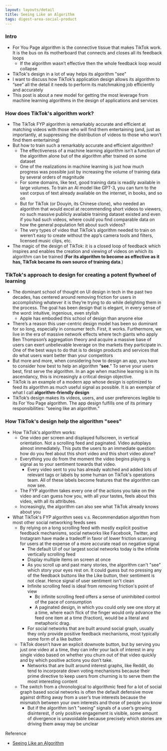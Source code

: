 ```yaml
---
layout: layouts/detail
title: Seeing Like an Algorithm
tags: digest-area-social-product
---
```

### Intro
- For You Page algorithm is the connective tissue that makes TikTok work. It is the bus on its motherboard that connects and closes all its feedback loops
    - If the algorithm wasn’t effective then the whole feedback loop would collapse
- TikTok's design in a lot of way helps its algorithm "see"
- I want to discuss how TikTok’s application design allows its algorithm to “see” all the detail it needs to perform its matchmaking job efficiently and accurately
- This post is about a new model for getting the most leverage from machine learning algorithms in the design of applications and services

### How does TikTok's algorithm work?
- The TikTok FYP algorithm is remarkably accurate and efficient at matching videos with those who will find them entertaining (and, just as importantly, at suppressing the distribution of videos to those who won’t find them entertaining)
- But how to train such a remarkably accurate and efficient algorithm?
    - The effectiveness of a machine learning algorithm isn’t a function of the algorithm alone but of the algorithm after trained on some dataset
    - One of the realizations in machine learning is just how much progress was possible just by increasing the volume of training data by several orders of magnitude
    - For some domains, like text, good training data is readily available in large volumes. To train an AI model like GPT-3, you can turn to the vast corpus of text already available on the internet, in books, and so on
    - But for TikTok (or Douyin, its Chinese clone), who needed an algorithm that would excel at recommending short videos to viewers, no such massive publicly available training dataset existed and even if you had such videos, where could you find comparable data on how the general population felt about such videos?
    - The very types of video that TikTok’s algorithm needed to train on weren’t easy to create without the app’s camera tools and filters, licensed music clips, etc.
- The magic of the design of TikTok: it is a closed loop of feedback which inspires and enables the creation and viewing of videos on which its algorithm can be trained (**For its algorithm to become as effective as it has, TikTok became its own source of training data**.)

### TikTok's approach to design for creating a potent flywheel of learning
- The dominant school of thought on UI design in tech in the past two decades, has centered around removing friction for users in accomplishing whatever it is they’re trying to do while delighting them in the process. The goal has been design that is elegant, in every sense of the word: intuitive, ingenious, even stylish
    - Apple has embodied this school of design than anyone else
- There’s a reason this user-centric design model has been so dominant for so long, especially in consumer tech. First, it works. Furthermore, we live in the era of massive network effects where tech giants who apply Ben Thompson’s aggregation theory and acquire a massive base of users can exert unbelievable leverage on the markets they participate in. One of the best ways to do that is to design products and services that do what users want better than your competitors
- But more and more, when considering how to design an app, you have to consider how best to help an algorithm “**see**.” To serve your users best, first serve the algorithm. In an age when machine learning is in its ascendancy, this is increasingly a critical design objective.
- TikTok is an example of a modern app whose design is optimized to feed its algorithm as much useful signal as possible. It is an exemplar of what I call **algorithm-friendly design**
- TikTok’s design makes its videos, users, and user preferences legible to its For You Page algorithm. The app design fulfills one of its primary responsibilities: “seeing like an algorithm.”

### How TikTok's design help the algorithm "sees"
- How TikTok's algorithm works:
    - One video per screen and displayed fullscreen, in vertical orientation. Not a scrolling feed and paginated. Video autoplays almost immediately. This puts the users to an immediate question: how do you feel about this short video and this short video alone?
    - Everything you do from the moment the video begins playing is signal as to your sentiment towards that video.
        - Every video sent to you has already watched and added lots of relevant tags or labels by some human on TikTok's operations team. All of these labels become features that the algorithm can now see.
    - The FYP algorithm takes every one of the actions you take on the video and can guess how you, with all your tastes, feels about this video, with all its attributes.
    - Increasingly, the algorithm can also see what TikTok already knows about you
- What TikTok's FYP algorithm sees v.s. Recommendation algorithm from most other social networking feeds sees
    - By relying on a long scrolling feed with mostly explicit positive feedback mechanisms, social networks like Facebook, Twitter, and Instagram have made a tradeoff in favor of lower friction scanning for users at the expense of a more accurate read on negative signal
        - The default UI of our largest social networks today is the infinite vertically scrolling feed
        - Display multiple items on screen at once
        - As you scroll up and past many stories, the algorithm can't "see" which story your eyes rest on. It could guess but no pressing any of the feedback buttons like the Like button, their sentiment is not clear. Hence signal of user sentiment isn't clean
        - Infinite scrolling feed is ideal from removing friction's point of view
            - Bc infinite scrolling feed offers a sense of uninhibited control of the pace of consumption
            - A paginated design, in which you could only see one story at a time, where each flick of the finger would only advance the feed one item at a time (fraction), would be a literal and metaphoric drag.
        - For social networks that are built around social graph, usually they only provide positive feedback mechanisms, most typically some form of a like button
    - TikTok doesn’t have an explicit downvote button, but by serving you just one video at a time, they can infer your lack of interest in any single video based on whether you churn out of that video quickly and by which positive actions you don’t take.
        - Networks that are built around interest graphs, like Reddit, do tend to incorporate down voting mechanisms because their prime directive to keep users from churning is to serve them the most interesting content
    - The switch from a chronological to algorithmic feed for a lot of social graph based social networks is often the default defensive move against drifting away from a user’s true interests because the mismatch between your own interests and those of people you know
        - But if the algorithm isn’t "seeing" signals of a user’s growing disinterest, if only positive engagement is visible, some amount of divergence is unavoidable because precisely which stories are driving them away may be unclear

Reference
- [Seeing Like an Algorithm](https://www.eugenewei.com/blog/2020/9/18/seeing-like-an-algorithm)
